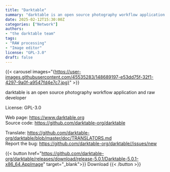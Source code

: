 ```yaml
---
title: "Darktable"
summary: "darktable is an open source photography workflow application and raw developer"
date: 2025-02-12T15:30:00Z
categories: ["Network"]
authors:
- "the darktable team"
tags:
- "RAW processing"
- "Image editor"
license: "GPL-3.0"
draft: false
---
```


{{< carousel images="{https://user-images.githubusercontent.com/45535283/148689197-e53dd75f-32f1-4297-9a0f-a9547fd4e7c7.jpg}" >}}

darktable is an open source photography workflow application and raw developer

License: GPL-3.0

Web page: <https://www.darktable.org>  
Source code: <https://github.com/darktable-org/darktable>

Translate: <https://github.com/darktable-org/darktable/blob/master/doc/TRANSLATORS.md>  
Report the bug: <https://github.com/darktable-org/darktable//issues/new>  

{{< button href="https://github.com/darktable-org/darktable/releases/download/release-5.0.1/Darktable-5.0.1-x86_64.AppImage" target="_blank">}}
Download
{{< /button >}}